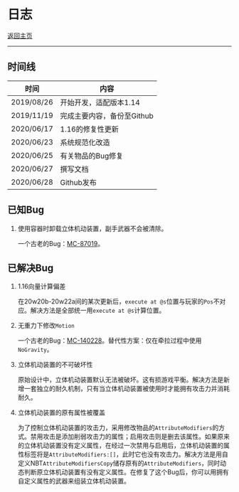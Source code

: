 # 日志

[返回主页](../README.md)

----

## 时间线

| 时间 | 内容 |
| - | - |
| 2019/08/26 | 开始开发，适配版本1.14 |
| 2019/11/19 | 完成主要内容，备份至Github |
| 2020/06/17 | 1.16的修复性更新 |
| 2020/06/23 | 系统规范化改造 |
| 2020/06/25 | 有关物品的Bug修复 |
| 2020/06/27 | 撰写文档 |
| 2020/06/28 | Github发布 |

## 已知Bug

1. 使用容器时卸载立体机动装置，副手武器不会被清除。 

    一个古老的Bug：[MC-87019](https://bugs.mojang.com/browse/MC-87019)。

## 已解决Bug

1. 1.16向量计算偏差

    在20w20b-20w22a间的某次更新后，`execute at @s`位置与玩家的`Pos`不对应。解决方法是全部统一用`execute at @s`计算位置。

2. 无重力下修改`Motion`

    一个古老的Bug：[MC-140228](https://bugs.mojang.com/browse/MC-140228)。替代性方案：仅在牵拉过程中使用`NoGravity`。

3. 立体机动装置的不可破坏性

    原始设计中，立体机动装置默认无法被破坏。这有损游戏平衡。解决方法是新增一套独立的耐久机制，只有当立体机动装置被使用时才能拥有攻击力并消耗耐久。

4. 立体机动装置的原有属性被覆盖

    为了控制立体机动装置的攻击力，采用修改物品的`AttributeModifiers`的方式。禁用攻击是添加削弱攻击力的属性；启用攻击则是删去该属性。如果原来的立体机动装置没有定义属性，在经过一次禁用与启用后，立体机动装置的属性标签将是`AttributeModifiers:[]`，此时它也没有攻击力。解决方法是用自定义NBT`AttributeModifiersCopy`储存原有的`AttributeModifiers`，同时动态判断原立体机动装置有没有定义属性。在修复了这个Bug后，你可以用拥有自定义属性的武器来组装立体机动装置。